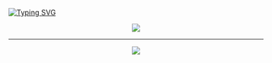 [![Typing SVG](https://readme-typing-svg.demolab.com?font=Fira+Code&pause=1000&width=435&lines=usthooz)](https://git.io/typing-svg)
<div align="center"> <img src="https://profile-counter.glitch.me/yang-tian-hub/count.svg" /> </div>

---
<!--

**Here are some ideas to get you started:**

🙋‍♀️ A short introduction - what is your organization all about?
🌈 Contribution guidelines - how can the community get involved?
👩‍💻 Useful resources - where can the community find your docs? Is there anything else the community should know?
🍿 Fun facts - what does your team eat for breakfast?
🧙 Remember, you can do mighty things with the power of [Markdown](https://docs.github.com/github/writing-on-github/getting-started-with-writing-and-formatting-on-github/basic-writing-and-formatting-syntax)
-->
<div align="center"> <img src="https://metrics.lecoq.io/usthooz?template=classic&config.timezone=Asia%2FShanghai"> </div>
